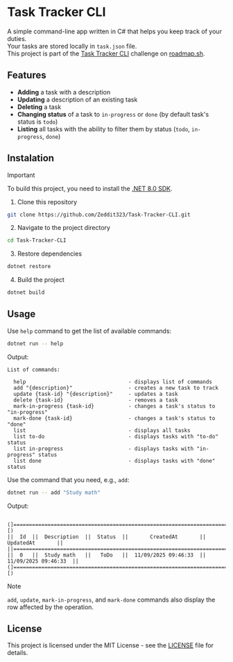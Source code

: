 # Task Tracker CLI
A simple command-line app written in C# that helps you keep track of your duties. <br/>
Your tasks are stored locally in `task.json` file. <br/>
This project is part of the [Task Tracker CLI](https://roadmap.sh/projects/task-tracker) challenge on [roadmap.sh](https://roadmap.sh).
## Features
- **Adding** a task with a description
- **Updating** a description of an existing task
- **Deleting** a task
- **Changing status** of a task to `in-progress` or `done` (by default task's status is `todo`)
- **Listing** all tasks with the ability to filter them by status (`todo`, `in-progress`, `done`)
## Instalation
> [!IMPORTANT]
> To build this project, you need to install the <a href="https://dotnet.microsoft.com/en-us/download/dotnet/8.0">.NET 8.0 SDK</a>.
1. Clone this repository
```bash
git clone https://github.com/Zeddit323/Task-Tracker-CLI.git
```
2. Navigate to the project directory
```bash
cd Task-Tracker-CLI
```
3. Restore dependencies
```bash
dotnet restore
```
4. Build the project
```bash
dotnet build
```
## Usage
Use `help` command to get the list of available commands:
```bash
dotnet run -- help
```
Output:
```
List of commands:

  help                                 - displays list of commands
  add "{description}"                  - creates a new task to track
  update {task-id} "{description}"     - updates a task
  delete {task-id}                     - removes a task
  mark-in-progress {task-id}           - changes a task's status to "in-progress"
  mark-done {task-id}                  - changes a task's status to "done"
  list                                 - displays all tasks
  list to-do                           - displays tasks with "to-do" status
  list in-progress                     - displays tasks with "in-progress" status
  list done                            - displays tasks with "done" status
```
Use the command that you need, e.g., `add`:
```bash
dotnet run -- add "Study math"
```
Output:
```

(]=====================================================================================[)
||  Id  ||  Description  ||  Status  ||       CreatedAt       ||       UpdatedAt       ||
||=====================================================================================||
||  0   ||  Study math   ||   ToDo   ||  11/09/2025 09:46:33  ||  11/09/2025 09:46:33  ||
(]=====================================================================================[)

```
> [!NOTE]
> `add`, `update`, `mark-in-progress`, and `mark-done` commands also display the row affected by the operation.
## License
This project is licensed under the MIT License - see the [LICENSE](LICENSE) file for details.
